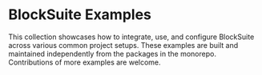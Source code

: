 # BlockSuite Examples

This collection showcases how to integrate, use, and configure BlockSuite across various common project setups. These examples are built and maintained independently from the packages in the monorepo. Contributions of more examples are welcome.
